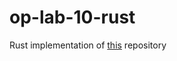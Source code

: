 # op-lab-10-rust
Rust implementation of [this](https://github.com/revan730/op_Lab-Work-10) repository
